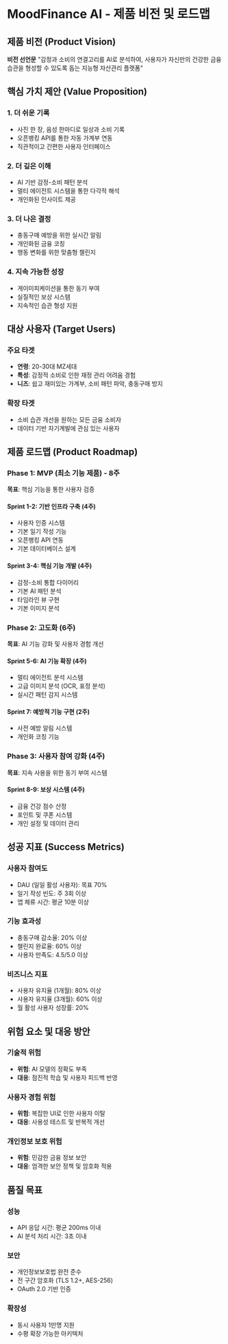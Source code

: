 # MoodFinance AI - 제품 비전 및 로드맵

## 제품 비전 (Product Vision)

**비전 선언문**
"감정과 소비의 연결고리를 AI로 분석하여, 사용자가 자신만의 건강한 금융 습관을 형성할 수 있도록 돕는 지능형 자산관리 플랫폼"

## 핵심 가치 제안 (Value Proposition)

### 1. 더 쉬운 기록
- 사진 한 장, 음성 한마디로 일상과 소비 기록
- 오픈뱅킹 API를 통한 자동 가계부 연동
- 직관적이고 간편한 사용자 인터페이스

### 2. 더 깊은 이해
- AI 기반 감정-소비 패턴 분석
- 멀티 에이전트 시스템을 통한 다각적 해석
- 개인화된 인사이트 제공

### 3. 더 나은 결정
- 충동구매 예방을 위한 실시간 알림
- 개인화된 금융 코칭
- 행동 변화를 위한 맞춤형 챌린지

### 4. 지속 가능한 성장
- 게이미피케이션을 통한 동기 부여
- 실질적인 보상 시스템
- 지속적인 습관 형성 지원

## 대상 사용자 (Target Users)

### 주요 타겟
- **연령**: 20-30대 MZ세대
- **특성**: 감정적 소비로 인한 재정 관리 어려움 경험
- **니즈**: 쉽고 재미있는 가계부, 소비 패턴 파악, 충동구매 방지

### 확장 타겟
- 소비 습관 개선을 원하는 모든 금융 소비자
- 데이터 기반 자기계발에 관심 있는 사용자

## 제품 로드맵 (Product Roadmap)

### Phase 1: MVP (최소 기능 제품) - 8주
**목표**: 핵심 기능을 통한 사용자 검증

#### Sprint 1-2: 기반 인프라 구축 (4주)
- 사용자 인증 시스템
- 기본 일기 작성 기능
- 오픈뱅킹 API 연동
- 기본 데이터베이스 설계

#### Sprint 3-4: 핵심 기능 개발 (4주)
- 감정-소비 통합 다이어리
- 기본 AI 패턴 분석
- 타임라인 뷰 구현
- 기본 이미지 분석

### Phase 2: 고도화 (6주)
**목표**: AI 기능 강화 및 사용자 경험 개선

#### Sprint 5-6: AI 기능 확장 (4주)
- 멀티 에이전트 분석 시스템
- 고급 이미지 분석 (OCR, 표정 분석)
- 실시간 패턴 감지 시스템

#### Sprint 7: 예방적 기능 구현 (2주)
- 사전 예방 알림 시스템
- 개인화 코칭 기능

### Phase 3: 사용자 참여 강화 (4주)
**목표**: 지속 사용을 위한 동기 부여 시스템

#### Sprint 8-9: 보상 시스템 (4주)
- 금융 건강 점수 산정
- 포인트 및 쿠폰 시스템
- 개인 설정 및 데이터 관리

## 성공 지표 (Success Metrics)

### 사용자 참여도
- DAU (일일 활성 사용자): 목표 70%
- 일기 작성 빈도: 주 3회 이상
- 앱 체류 시간: 평균 10분 이상

### 기능 효과성
- 충동구매 감소율: 20% 이상
- 챌린지 완료율: 60% 이상
- 사용자 만족도: 4.5/5.0 이상

### 비즈니스 지표
- 사용자 유지율 (1개월): 80% 이상
- 사용자 유지율 (3개월): 60% 이상
- 월 활성 사용자 성장률: 20%

## 위험 요소 및 대응 방안

### 기술적 위험
- **위험**: AI 모델의 정확도 부족
- **대응**: 점진적 학습 및 사용자 피드백 반영

### 사용자 경험 위험
- **위험**: 복잡한 UI로 인한 사용자 이탈
- **대응**: 사용성 테스트 및 반복적 개선

### 개인정보 보호 위험
- **위험**: 민감한 금융 정보 보안
- **대응**: 엄격한 보안 정책 및 암호화 적용

## 품질 목표

### 성능
- API 응답 시간: 평균 200ms 이내
- AI 분석 처리 시간: 3초 이내

### 보안
- 개인정보보호법 완전 준수
- 전 구간 암호화 (TLS 1.2+, AES-256)
- OAuth 2.0 기반 인증

### 확장성
- 동시 사용자 1만명 지원
- 수평 확장 가능한 아키텍처